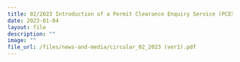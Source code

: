 ```yaml
---
title: 02/2023 Introduction of a Permit Clearance Enquiry Service (PCES) on Networked Trade Platform (NTP)
date: 2023-01-04
layout: file
description: ""
image: ""
file_url: /files/news-and-media/circular_02_2023 (ver1).pdf
---
```

